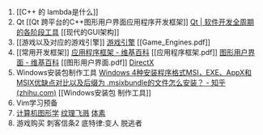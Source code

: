 1. [[C++ 的 lambda是什么]]
2. Qt
	[[Qt 跨平台的C++图形用户界面应用程序开发框架]]
	[Qt | 软件开发全周期的各阶段工具](https://www.qt.io/zh-cn/)
	[[现代的GUI架构]]
3. [[游戏以及对应的游戏引擎]]
	[游戏引擎](https://en.wikipedia.org/wiki/Game_engine)
	[[Game_Engines.pdf]]
4. [[常用开发框架]]
	[应用程序框架 - 维基百科](https://en.m.wikipedia.org/wiki/Application_framework) [[应用程序框架.pdf]]
	[图形用户界面 - 维基百科](https://en.m.wikipedia.org/wiki/Graphical_user_interface) [[图形用户界面.pdf]]
	[DirectX](https://en.m.wikipedia.org/wiki/DirectX)
5. Windows安装包制作工具
	[Windows 4种安装程序格式MSI，EXE、AppX和MSIX优缺点对比以及后缀为 .msixbundle的文件怎么安装？ - 知乎 (zhihu.com)](https://zhuanlan.zhihu.com/p/571758477)
	[[Windows安装包 制作工具]]
6. Vim学习预备
7. [计算机图形学](https://en.wikipedia.org/wiki/Computer_graphics)
	[纹理飞溅](https://en.wikipedia.org/wiki/Texture_splatting)
	[体素](https://en.wikipedia.org/wiki/Voxel#Computer_games)
8. 游戏购买
	刺客信条2
	底特律:变人
	脱逃者